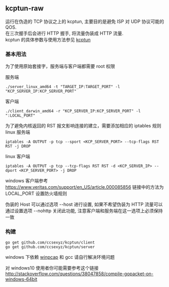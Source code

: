 ## kcptun-raw

运行在伪造的 TCP 协议之上的 kcptun, 主要目的是避免 ISP 对 UDP 协议可能的 QOS.  
在三次握手后会进行 HTTP 握手, 将流量伪装成 HTTP 流量.  
kcptun 的具体参数与使用方法参见 [kcptun](https://github.com/xtaci/kcptun)  

### 基本用法  

为了使用原始套接字，服务端与客户端都需要 root 权限  
  
服务端  
```
./server_linux_amd64 -t "TARGET_IP:TARGET_PORT" -l "KCP_SERVER_IP:KCP_SERVER_PORT"
```  
客户端  
```
./client_darwin_amd64 -r "KCP_SERVER_IP:KCP_SERVER_PORT" -l ":LOCAL_PORT"
```
为了避免内核返回的 RST 报文影响连接的建立，需要添加相应的 iptables 规则
linux 服务端
```
iptables -A OUTPUT -p tcp --sport <KCP_SERVER_PORT> --tcp-flags RST RST -j DROP
```
linux 客户端
```
iptables -A OUTPUT -p tcp --tcp-flags RST RST -d <KCP_SERVER_IP> --dport <KCP_SERVER_PORT> -j DROP
```
windows 客户端参考 https://www.veritas.com/support/en_US/article.000085856 链接中的方法为 LOCAL_PORT 设置防火墙规则  

伪装的 Host 可以通过选项 --host <name> 进行设置, 如果不希望伪装为 HTTP 流量可以通过设置选项 --nohttp 关闭此功能, 注意客户端和服务端在这一选项上必须保持一致

### 构建

```
go get github.com/ccsexyz/kcptun/client  
go get github.com/ccsexyz/kcptun/server  
```

windows 下依赖 [winpcap](http://www.winpcap.org/install/) 和 gcc 请自行解决环境问题    
  
对 windows10 使用者你可能需要参考这个链接 http://stackoverflow.com/questions/38047858/compile-gopacket-on-windows-64bit